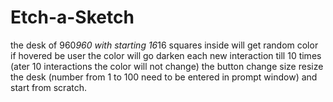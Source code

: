 ﻿# Etch-a-Sketch
the desk of 960*960 with starting 16*16 squares inside will get random color if hovered be user
the color will go darken each new interaction till 10 times (ater 10 interactions the color will not change)
the button change size resize the desk (number from 1 to 100 need to be entered in prompt window) and start from scratch.
